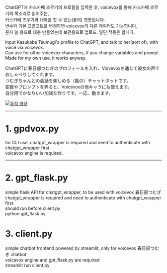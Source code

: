 ChatGPT에 카스카베 츠무기의 프로필을 입력한 후, voicevox를 통해 카스카베 츠무기의 목소리로 읽어주는,  
카스카베 츠무기와 대화를 할 수 있는(풍의) 챗봇입니다.  
변수와 기본 프롬프트를 변경하면 voicevox의 다른 캐릭터도 가능합니다.  
혼자 쓸 용으로 대충 만들었는데 보관용으로 업로드. 일단 작동은 합니다.  

Input Kasukabe Tsumugi's profile to ChatGPT, and talk to her(sort of), with voice via voicevox.  
Can use for other voicevox characters, if you change variables and prompt.  
Made for my own use, it works anyway.    

ChatGPTに春日部つむぎのプロフィールを入れ、Voivevoxを通じて彼女の声でおしゃべりしてくれます。  
つむぎちゃんとの会話を楽しめる（風の）チャットボットです。  
変数やプロンプトを弄ると、Voicevoxの他キャラにも使えます。  
自分用でかなりいい加減な作りです。一応、動きます。  

[![동작 영상](https://i9.ytimg.com/vi_webp/QkXCQ3p3yTo/sddefault.webp?v=64267aa0&sqp=COT0maEG&rs=AOn4CLAjUVLXhnd0PjQghTH61oItQ-9YTA)](https://www.youtube.com/watch?v=QkXCQ3p3yTo)

------------------------

# 1. gpdvox.py
for CLI use. chatgpt_wrapper is required and need to authenticate with chatgpt_wrapper first  
voicevox engine is required.  

------------------------

# 2. gpt_flask.py
simple flask API for chatgpt_wrapper, to be used with voicevox 春日部つむぎ  
chatgpt_wrapper is required and need to authenticate with chatgpt_wrapper first  
should run before client.py  
python gpt_flask.py  

# 3. client.py
simple chatbot frontend powered by streamlit, only for voicevox 春日部つむぎ chatbot  
voicevox engine and gpt_flask.py are required  
streamlit run client.py  
